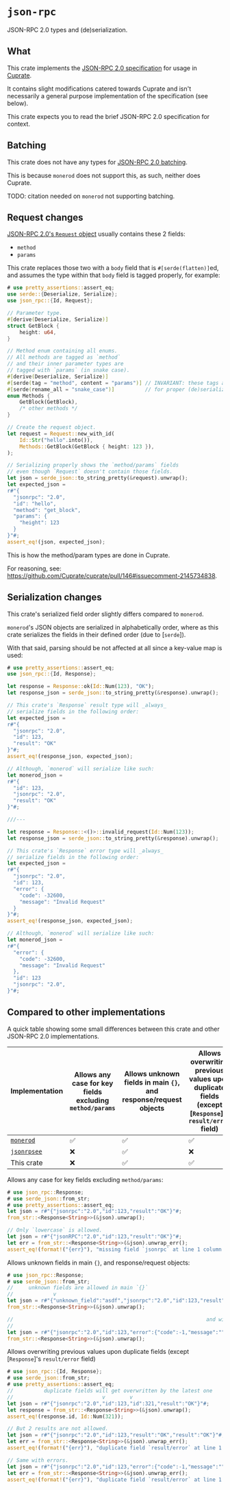 # `json-rpc`
JSON-RPC 2.0 types and (de)serialization.

## What
This crate implements the [JSON-RPC 2.0 specification](https://www.jsonrpc.org/specification)
for usage in [Cuprate](https://github.com/Cuprate/cuprate).

It contains slight modifications catered towards Cuprate and isn't
necessarily a general purpose implementation of the specification
(see below).

This crate expects you to read the brief JSON-RPC 2.0 specification for context.

## Batching
This crate does not have any types for [JSON-RPC 2.0 batching](https://www.jsonrpc.org/specification#batch).

This is because `monerod` does not support this,
as such, neither does Cuprate.

TODO: citation needed on `monerod` not supporting batching.

## Request changes
[JSON-RPC 2.0's `Request` object](https://www.jsonrpc.org/specification#request_object) usually contains these 2 fields:
- `method`
- `params`

This crate replaces those two with a `body` field that is `#[serde(flatten)]`ed,
and assumes the type within that `body` field is tagged properly, for example:

```rust
# use pretty_assertions::assert_eq;
use serde::{Deserialize, Serialize};
use json_rpc::{Id, Request};

// Parameter type.
#[derive(Deserialize, Serialize)]
struct GetBlock {
    height: u64,
}

// Method enum containing all enums.
// All methods are tagged as `method`
// and their inner parameter types are
// tagged with `params` (in snake case).
#[derive(Deserialize, Serialize)]
#[serde(tag = "method", content = "params")] // INVARIANT: these tags are needed
#[serde(rename_all = "snake_case")]          // for proper (de)serialization.
enum Methods {
    GetBlock(GetBlock),
    /* other methods */
}

// Create the request object.
let request = Request::new_with_id(
    Id::Str("hello".into()),
    Methods::GetBlock(GetBlock { height: 123 }),
);

// Serializing properly shows the `method/params` fields
// even though `Request` doesn't contain those fields.
let json = serde_json::to_string_pretty(&request).unwrap();
let expected_json =
r#"{
  "jsonrpc": "2.0",
  "id": "hello",
  "method": "get_block",
  "params": {
    "height": 123
  }
}"#;
assert_eq!(json, expected_json);
```

This is how the method/param types are done in Cuprate.

For reasoning, see: <https://github.com/Cuprate/cuprate/pull/146#issuecomment-2145734838>.

## Serialization changes
This crate's serialized field order slightly differs compared to `monerod`.

`monerod`'s JSON objects are serialized in alphabetically order, where as this crate serializes the fields in their defined order (due to [`serde`]).

With that said, parsing should be not affected at all since a key-value map is used:
```rust
# use pretty_assertions::assert_eq;
use json_rpc::{Id, Response};

let response = Response::ok(Id::Num(123), "OK");
let response_json = serde_json::to_string_pretty(&response).unwrap();

// This crate's `Response` result type will _always_
// serialize fields in the following order:
let expected_json =
r#"{
  "jsonrpc": "2.0",
  "id": 123,
  "result": "OK"
}"#;
assert_eq!(response_json, expected_json);

// Although, `monerod` will serialize like such:
let monerod_json =
r#"{
  "id": 123,
  "jsonrpc": "2.0",
  "result": "OK"
}"#;

///---

let response = Response::<()>::invalid_request(Id::Num(123));
let response_json = serde_json::to_string_pretty(&response).unwrap();

// This crate's `Response` error type will _always_
// serialize fields in the following order:
let expected_json =
r#"{
  "jsonrpc": "2.0",
  "id": 123,
  "error": {
    "code": -32600,
    "message": "Invalid Request"
  }
}"#;
assert_eq!(response_json, expected_json);

// Although, `monerod` will serialize like such:
let monerod_json =
r#"{
  "error": {
    "code": -32600,
    "message": "Invalid Request"
  },
  "id": 123
  "jsonrpc": "2.0",
}"#;
```

## Compared to other implementations
A quick table showing some small differences between this crate and other JSON-RPC 2.0 implementations.

| Implementation | Allows any case for key fields excluding `method/params` | Allows unknown fields in main `{}`, and response/request objects | Allows overwriting previous values upon duplicate fields (except [`Response`]'s `result/error` field) |
|---|---|---|---|
| [`monerod`](https://github.com/monero-project/monero) | ✅ | ✅ | ✅
| [`jsonrpsee`](https://docs.rs/jsonrpsee) | ❌ | ✅ | ❌
| This crate | ❌ | ✅ | ✅

Allows any case for key fields excluding `method/params`:
```rust
# use json_rpc::Response;
# use serde_json::from_str;
# use pretty_assertions::assert_eq;
let json = r#"{"jsonrpc":"2.0","id":123,"result":"OK"}"#;
from_str::<Response<String>>(&json).unwrap();

// Only `lowercase` is allowed.
let json = r#"{"jsonRPC":"2.0","id":123,"result":"OK"}"#;
let err = from_str::<Response<String>>(&json).unwrap_err();
assert_eq!(format!("{err}"), "missing field `jsonrpc` at line 1 column 40");
```

Allows unknown fields in main `{}`, and response/request objects:
```rust
# use json_rpc::Response;
# use serde_json::from_str;
//     unknown fields are allowed in main `{}`
//             v
let json = r#"{"unknown_field":"asdf","jsonrpc":"2.0","id":123,"result":"OK"}"#;
from_str::<Response<String>>(&json).unwrap();

//                                                               and within objects
//                                                                      v
let json = r#"{"jsonrpc":"2.0","id":123,"error":{"code":-1,"message":"","unknown_field":"asdf"}}"#;
from_str::<Response<String>>(&json).unwrap();
```

Allows overwriting previous values upon duplicate fields (except [`Response`]'s `result/error` field)
```rust
# use json_rpc::{Id, Response};
# use serde_json::from_str;
# use pretty_assertions::assert_eq;
//          duplicate fields will get overwritten by the latest one
//                             v        v
let json = r#"{"jsonrpc":"2.0","id":123,"id":321,"result":"OK"}"#;
let response = from_str::<Response<String>>(&json).unwrap();
assert_eq!(response.id, Id::Num(321));

// But 2 results are not allowed.
let json = r#"{"jsonrpc":"2.0","id":123,"result":"OK","result":"OK"}"#;
let err = from_str::<Response<String>>(&json).unwrap_err();
assert_eq!(format!("{err}"), "duplicate field `result/error` at line 1 column 48");

// Same with errors.
let json = r#"{"jsonrpc":"2.0","id":123,"error":{"code":-1,"message":""},"error":{"code":-1,"message":""}}"#;
let err = from_str::<Response<String>>(&json).unwrap_err();
assert_eq!(format!("{err}"), "duplicate field `result/error` at line 1 column 66");
```
